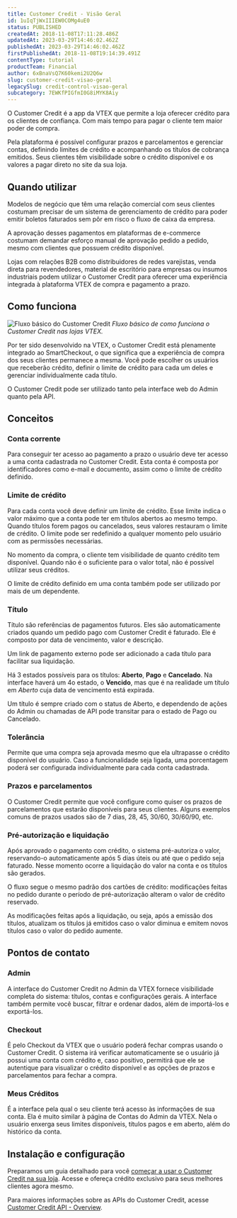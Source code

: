 ```yaml
---
title: Customer Credit - Visão Geral
id: 1uIqTjWxIIIEW0COMg4uE0
status: PUBLISHED
createdAt: 2018-11-08T17:11:28.486Z
updatedAt: 2023-03-29T14:46:02.462Z
publishedAt: 2023-03-29T14:46:02.462Z
firstPublishedAt: 2018-11-08T19:14:39.491Z
contentType: tutorial
productTeam: Financial
author: 6xBnaVsQ7K60kemi2U2Q6w
slug: customer-credit-visao-geral
legacySlug: credit-control-visao-geral
subcategory: 7EWKfPIGfmI0G8iMYK8Aiy
---
```


O Customer Credit é a app da VTEX que permite a loja oferecer crédito para os clientes de confiança. Com mais tempo para pagar o cliente tem maior poder de compra.

Pela plataforma é possível configurar prazos e parcelamentos e gerenciar contas, definindo limites de crédito e acompanhando os  títulos de cobrança emitidos. Seus clientes têm visibilidade sobre o crédito disponível e os valores a pagar direto no site da sua loja.

## Quando utilizar

Modelos de negócio que têm uma relação comercial com seus clientes costumam precisar de um sistema de gerenciamento de crédito para poder emitir boletos faturados sem pôr em risco o fluxo de caixa da empresa. 

A aprovação desses pagamentos em plataformas de e-commerce costumam demandar esforço manual de aprovação pedido a pedido, mesmo com clientes que possuem crédito disponível.

Lojas com relações B2B como distribuidores de redes varejistas, venda direta para revendedores, material de escritório para empresas ou insumos industriais podem utilizar o Customer Credit para oferecer uma experiência integrada à plataforma VTEX de compra e pagamento a prazo. 

## Como funciona

![Fluxo básico do Customer Credit](https://images.ctfassets.net/alneenqid6w5/uTJmG1ZC48mCQeQKMCQ4m/5c64e88daa90836eeeabb7903af91a0f/cc-flow_pt.gif)
*Fluxo básico de como funciona o Customer Credit nas lojas VTEX.*

Por ter sido desenvolvido na VTEX, o Customer Credit está plenamente integrado ao SmartCheckout, o que significa que a experiência de compra dos seus clientes permanece a mesma.
Você pode escolher os usuários que receberão crédito, definir o limite de crédito para cada um deles e gerenciar individualmente cada título.

O Customer Credit pode ser utilizado tanto pela interface web do Admin quanto pela API.

## Conceitos

### Conta corrente

Para conseguir ter acesso ao pagamento a prazo o usuário deve ter acesso a uma conta cadastrada no Customer Credit. Esta conta é composta por identificadores como e-mail e documento, assim como o limite de crédito definido.

### Limite de crédito

Para cada conta você deve definir um limite de crédito. Esse limite indica o valor máximo que a conta pode ter em títulos abertos ao mesmo tempo. 
Quando títulos forem pagos ou cancelados, seus valores restauram o limite de crédito. O limite pode ser redefinido a qualquer momento pelo usuário com as permissões necessárias.

No momento da compra, o cliente tem visibilidade de quanto crédito tem disponível. Quando não é o suficiente para o valor total, não é possível utilizar seus créditos.

O limite de crédito definido em uma conta também pode ser utilizado por mais de um dependente. 

### Título

Título são referências de pagamentos futuros. Eles são automaticamente criados quando um pedido pago com Customer Credit é faturado. Ele é composto por data de vencimento, valor e descrição. 

Um link de pagamento externo pode ser adicionado a cada título para facilitar sua liquidação.

Há 3 estados possíveis para os títulos: **Aberto**, **Pago** e **Cancelado**. Na interface haverá um 4o estado, o **Vencido**, mas que é na realidade um título em *Aberto* cuja data de vencimento está expirada.

Um título é sempre criado com o status de Aberto, e dependendo de ações do Admin ou chamadas de API pode transitar para o estado de Pago ou Cancelado. 

### Tolerância

Permite que uma compra seja aprovada mesmo que ela ultrapasse o crédito disponível do usuário. Caso a funcionalidade seja ligada, uma porcentagem poderá ser configurada individualmente para cada conta cadastrada.

### Prazos e parcelamentos

O Customer Credit permite que você configure como quiser os prazos de parcelamentos que estarão disponíveis para seus clientes. Alguns exemplos comuns de prazos usados são de 7 dias, 28, 45, 30/60, 30/60/90, etc.

### Pré-autorização e liquidação

Após aprovado o pagamento com crédito, o sistema pré-autoriza o valor, reservando-o automaticamente após 5 dias úteis ou até que o pedido seja faturado. Nesse momento ocorre a liquidação do valor na conta e os títulos são gerados.

O fluxo segue o mesmo padrão dos cartões de crédito: modificações feitas no pedido durante o período de pré-autorização alteram o valor de crédito reservado. 

As modificações feitas após a liquidação, ou seja, após a emissão dos títulos, atualizam os títulos já emitidos caso o valor diminua e emitem novos títulos caso o valor do pedido aumente. 

## Pontos de contato

### Admin

A interface do Customer Credit no Admin da VTEX fornece visibilidade completa do sistema: títulos, contas e configurações gerais. A interface também permite você buscar, filtrar e ordenar dados, além de importá-los e exportá-los. 

### Checkout

É pelo Checkout da VTEX que o usuário poderá fechar compras usando o Customer Credit. O sistema irá verificar automaticamente se o usuário já possui uma conta com crédito e, caso positivo, permitirá que ele se autentique para visualizar o crédito disponível e as opções de prazos e parcelamentos para fechar a compra.

### Meus Créditos

É a interface pela qual o seu cliente terá acesso às informações de sua conta. Ela é muito similar à página de Contas do Admin da VTEX. Nela o usuário enxerga seus limites disponíveis, títulos pagos e em aberto, além do histórico da conta.

## Instalação e configuração
Preparamos um guia detalhado para você [começar a usar o Customer Credit na sua loja](/pt/tracks/customer-credit-como-comecar). Acesse e ofereça crédito exclusivo para seus melhores clientes agora mesmo.

Para maiores informações sobre as APIs do Customer Credit, acesse [Customer Credit API - Overview](https://developers.vtex.com/docs/api-reference/customer-credit-api).

